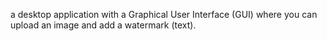 a desktop application with a Graphical User Interface (GUI) where you can upload an image and  add a watermark (text).
